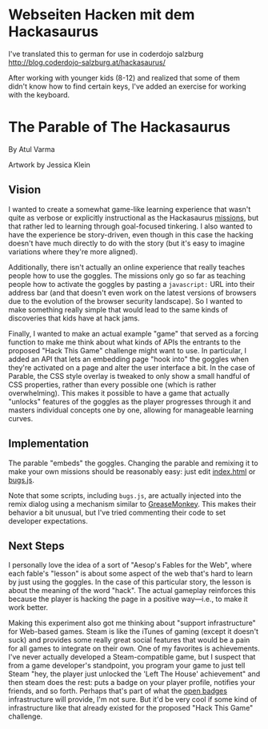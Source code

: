 # Webseiten Hacken mit dem Hackasaurus

I've translated this to german for use in coderdojo salzburg
http://blog.coderdojo-salzburg.at/hackasaurus/

After working with younger kids (8-12) and realized that some
of them didn't know how to find certain keys, I've added an exercise
for working with the keyboard.


# The Parable of The Hackasaurus

By Atul Varma

Artwork by Jessica Klein

## Vision

I wanted to create a somewhat game-like learning experience that wasn't quite
as verbose or explicitly instructional as the Hackasaurus [missions][], but
that rather led to learning through goal-focused tinkering. I also wanted to
have the experience be story-driven, even though in this case the hacking
doesn't have much directly to do with the story (but it's easy to imagine
variations where they're more aligned).

Additionally, there isn't actually an online experience that really teaches
people how to use the goggles. The missions only go so far as teaching people
how to activate the goggles by pasting a `javascript:` URL into their address
bar (and that doesn't even work on the latest versions of browsers due to the
evolution of the browser security landscape). So I wanted to make something
really simple that would lead to the same kinds of discoveries that kids have
at hack jams.

Finally, I wanted to make an actual example "game" that served as a
forcing function to make me think about what kinds of APIs the entrants to the
proposed "Hack This Game" challenge might want to use. In particular, I added
an API that lets an embedding page "hook into" the goggles when they're
activated on a page and alter the user interface a bit. In the case of
Parable, the CSS style overlay is tweaked to only show a small handful of CSS
properties, rather than every possible one (which is rather overwhelming).
This makes it possible to have a game that actually "unlocks" features of the
goggles as the player progresses through it and masters individual concepts
one by one, allowing for manageable learning curves.

## Implementation

The parable "embeds" the goggles. Changing the parable and remixing it to make
your own missions should be reasonably easy: just edit [index.html][] or
[bugs.js][].

Note that some scripts, including `bugs.js`, are actually injected
into the remix dialog using a mechanism similar to [GreaseMonkey][].
This makes their behavior a bit unusual, but I've tried commenting
their code to set developer expectations.

  [index.html]: https://github.com/toolness/hackasaurus-parable/blob/gh-pages/index.html
  [bugs.js]: https://github.com/toolness/hackasaurus-parable/blob/gh-pages/bugs.js
  [GreaseMonkey]: http://en.wikipedia.org/wiki/Greasemonkey

## Next Steps

I personally love the idea of a sort of "Aesop's Fables for the Web", where
each fable's "lesson" is about some aspect of the web that's hard to learn by
just using the goggles. In the case of this particular story, the lesson is
about the meaning of the word "hack". The actual gameplay reinforces this
because the player is hacking the page in a positive way&mdash;i.e., to make it work better.

Making this experiment also got me thinking about "support infrastructure" for
Web-based games. Steam is like the iTunes of gaming (except it doesn't suck)
and provides some really great social features that would be a pain for all
games to integrate on their own. One of my favorites is achievements. I've
never actually developed a Steam-compatible game, but I suspect that from a
game developer's standpoint, you program your game to just tell Steam "hey,
the player just unlocked the 'Left The House' achievement" and then steam does
the rest: puts a badge on your player profile, notifies your friends, and so
forth. Perhaps that's part of what the [open badges][] infrastructure will
provide, I'm not sure. But it'd be very cool if some kind of infrastructure
like that already existed for the proposed "Hack This Game" challenge.

  [missions]: https://secure.toolness.com/webxray/missions/one/
  [open badges]: https://wiki.mozilla.org/Badges
